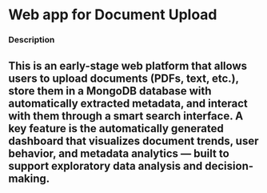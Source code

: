 # Web app for Document Upload

### Description

This is an early-stage web platform that allows users to upload documents (PDFs, text, etc.), store them in a MongoDB database with automatically extracted metadata, and interact with them through a smart search interface.
A key feature is the automatically generated dashboard that visualizes document trends, user behavior, and metadata analytics — built to support exploratory data analysis and decision-making.
---
